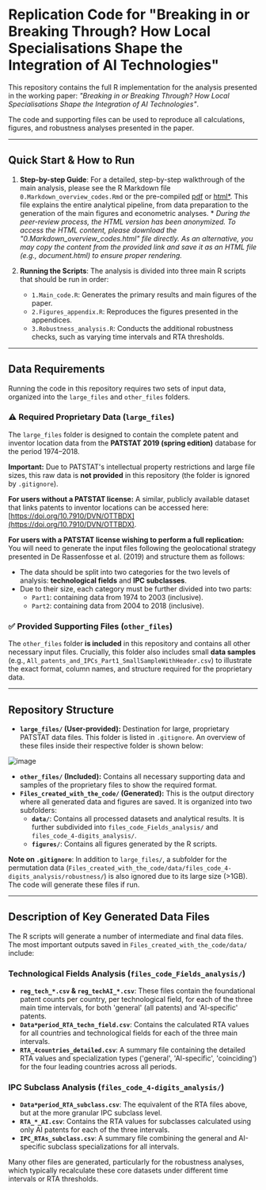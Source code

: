 # Replication Code for "Breaking in or Breaking Through? How Local Specialisations Shape the Integration of AI Technologies"

This repository contains the full R implementation for the analysis presented in the working paper: *"Breaking in or Breaking Through? How Local Specialisations Shape the Integration of AI Technologies"*.

The code and supporting files can be used to reproduce all calculations, figures, and robustness analyses presented in the paper.

---

## Quick Start & How to Run

1.  **Step-by-step Guide**: For a detailed, step-by-step walkthrough of the main analysis, please see the R Markdown file `0.Markdown_overview_codes.Rmd` or the pre-compiled [pdf](https://github.com/matheusleusin/Paper-The_Emergence_of_Artificial_Intelligence/blob/master/0.Markdown_overview_codes.pdf) or [html*](https://github.com/matheusleusin/Paper-The_Emergence_of_Artificial_Intelligence/blob/master/0.Markdown_overview_codes.html). This file explains the entire analytical pipeline, from data preparation to the generation of the main figures and econometric analyses. * *During the peer-review process, the HTML version has been anonymized. To access the HTML content, please download the "0.Markdown_overview_codes.html" file directly. As an alternative, you may copy the content from the provided link and save it as an HTML file (e.g., document.html) to ensure proper rendering.* 

5.  **Running the Scripts**: The analysis is divided into three main R scripts that should be run in order:
    *   `1.Main_code.R`: Generates the primary results and main figures of the paper.
    *   `2.Figures_appendix.R`: Reproduces the figures presented in the appendices.
    *   `3.Robustness_analysis.R`: Conducts the additional robustness checks, such as varying time intervals and RTA thresholds.

---

## Data Requirements

Running the code in this repository requires two sets of input data, organized into the `large_files` and `other_files` folders.

### ⚠️ Required Proprietary Data (`large_files`)

The `large_files` folder is designed to contain the complete patent and inventor location data from the **PATSTAT 2019 (spring edition)** database for the period 1974–2018.

**Important:** Due to PATSTAT's intellectual property restrictions and large file sizes, this raw data is **not provided** in this repository (the folder is ignored by `.gitignore`).

**For users without a PATSTAT license:** A similar, publicly available dataset that links patents to inventor locations can be accessed here: [https://doi.org/10.7910/DVN/OTTBDX](https://doi.org/10.7910/DVN/OTTBDX).

**For users with a PATSTAT license wishing to perform a full replication:** You will need to generate the input files following the geolocational strategy presented in De Rassenfosse et al. (2019) and structure them as follows:
*   The data should be split into two categories for the two levels of analysis: **technological fields** and **IPC subclasses**.
*   Due to their size, each category must be further divided into two parts:
    *   `Part1`: containing data from 1974 to 2003 (inclusive).
    *   `Part2`: containing data from 2004 to 2018 (inclusive).

### ✅ Provided Supporting Files (`other_files`)

The `other_files` folder **is included** in this repository and contains all other necessary input files. Crucially, this folder also includes small **data samples** (e.g., `All_patents_and_IPCs_Part1_SmallSampleWithHeader.csv`) to illustrate the exact format, column names, and structure required for the proprietary data.

---

## Repository Structure

*   **`large_files/` (User-provided):** Destination for large, proprietary PATSTAT data files. This folder is listed in `.gitignore`. An overview of these files inside their respective folder is shown below:
  
![image](https://github.com/user-attachments/assets/70388ae2-e728-40f0-b586-4fbada2a2351)


*   **`other_files/` (Included):** Contains all necessary supporting data and samples of the proprietary files to show the required format.
*   **`Files_created_with_the_code/` (Generated):** This is the output directory where all generated data and figures are saved. It is organized into two subfolders:
    *   **`data/`**: Contains all processed datasets and analytical results. It is further subdivided into `files_code_Fields_analysis/` and `files_code_4-digits_analysis/`.
    *   **`figures/`**: Contains all figures generated by the R scripts.

**Note on `.gitignore`**: In addition to `large_files/`, a subfolder for the permutation data (`Files_created_with_the_code/data/files_code_4-digits_analysis/robustness/`) is also ignored due to its large size (>1GB). The code will generate these files if run.

---

## Description of Key Generated Data Files

The R scripts will generate a number of intermediate and final data files. The most important outputs saved in `Files_created_with_the_code/data/` include:

### Technological Fields Analysis (`files_code_Fields_analysis/`)

*   **`reg_tech_*.csv` & `reg_techAI_*.csv`**: These files contain the foundational patent counts per country, per technological field, for each of the three main time intervals, for both 'general' (all patents) and 'AI-specific' patents.
*   **`Data*period_RTA_techn_field.csv`**: Contains the calculated RTA values for all countries and technological fields for each of the three main intervals.
*   **`RTA_4countries_detailed.csv`**: A summary file containing the detailed RTA values and specialization types ('general', 'AI-specific', 'coinciding') for the four leading countries across all periods.

### IPC Subclass Analysis (`files_code_4-digits_analysis/`)

*   **`Data*period_RTA_subclass.csv`**: The equivalent of the RTA files above, but at the more granular IPC subclass level.
*   **`RTA_*_AI.csv`**: Contains the RTA values for subclasses calculated using only AI patents for each of the three intervals.
*   **`IPC_RTAs_subclass.csv`**: A summary file combining the general and AI-specific subclass specializations for all intervals.

Many other files are generated, particularly for the robustness analyses, which typically recalculate these core datasets under different time intervals or RTA thresholds.
